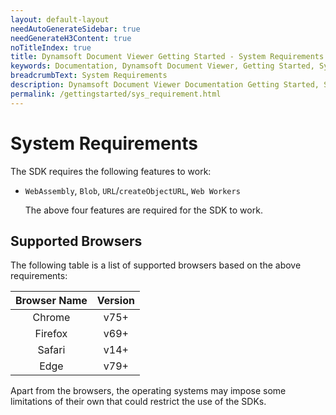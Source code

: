 ```yaml
---
layout: default-layout
needAutoGenerateSidebar: true
needGenerateH3Content: true
noTitleIndex: true
title: Dynamsoft Document Viewer Getting Started - System Requirements
keywords: Documentation, Dynamsoft Document Viewer, Getting Started, System Requirements
breadcrumbText: System Requirements
description: Dynamsoft Document Viewer Documentation Getting Started, System Requirements
permalink: /gettingstarted/sys_requirement.html
---
```



# System Requirements

The SDK requires the following features to work:

- `WebAssembly`, `Blob`, `URL`/`createObjectURL`, `Web Workers`

  The above four features are required for the SDK to work.

## Supported Browsers

The following table is a list of supported browsers based on the above requirements:

  | Browser Name |             Version              |
  | :----------: | :------------------------------: |
  |    Chrome    |             v75+                 |
  |   Firefox    |             v69+                 |
  |    Safari    |             v14+                 |
  |     Edge     |             v79+                 |

Apart from the browsers, the operating systems may impose some limitations of their own that could restrict the use of the SDKs.